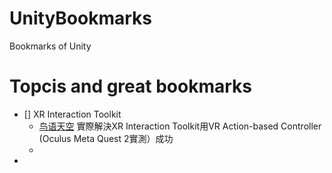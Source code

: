# UnityBookmarks
Bookmarks of Unity

# Topcis and great bookmarks
- [] XR Interaction Toolkit
  * [鸟语天空](http://www.devacg.com/?post=1500) 實際解決XR Interaction Toolkit用VR Action-based Controller (Oculus Meta Quest 2實測）成功
  * 
- 


